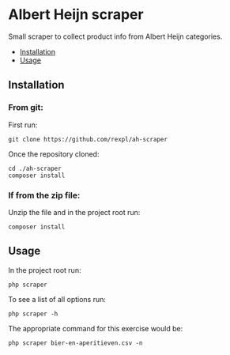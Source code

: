 # Albert Heijn scraper
Small scraper to collect product info from Albert Heijn categories.

- [Installation](#installation)
- [Usage](#usage)

## Installation

### From git:

First run:
```
git clone https://github.com/rexpl/ah-scraper
```

Once the repository cloned:
```
cd ./ah-scraper
composer install
```

### If from the zip file:

Unzip the file and in the project root run:
```
composer install
```

## Usage

In the project root run:
```
php scraper
```
To see a list of all options run:
```
php scraper -h
```
The appropriate command for this exercise would be:
```
php scraper bier-en-aperitieven.csv -n
```
